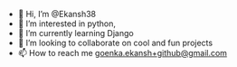 - 👋 Hi, I’m @Ekansh38
- 👀 I’m interested in python,
- 🌱 I’m currently learning Django 
- 💞️ I’m looking to collaborate on cool and fun projects
- 📫 How to reach me goenka.ekansh+github@gmail.com

<!---
Ekansh38/Ekansh38 is a ✨ special ✨ repository because its `README.md` (this file) appears on your GitHub profile.
You can click the Preview link to take a look at your changes.
--->
